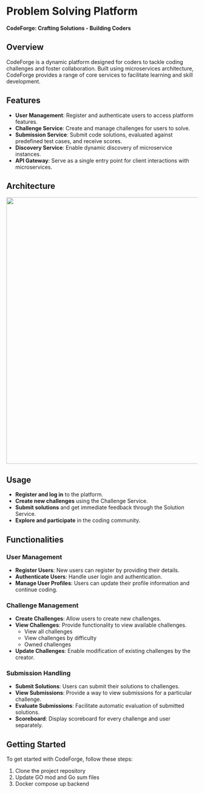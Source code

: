 # Problem Solving Platform 

**CodeForge: Crafting Solutions - Building Coders**

## Overview

CodeForge is a dynamic platform designed for coders to tackle coding challenges and foster collaboration. Built using microservices architecture, CodeForge provides a range of core services to facilitate learning and skill development.

## Features

- **User Management**: Register and authenticate users to access platform features.
- **Challenge Service**: Create and manage challenges for users to solve.
- **Submission Service**: Submit code solutions, evaluated against predefined test cases, and receive scores.
- **Discovery Service**: Enable dynamic discovery of microservice instances.
- **API Gateway**: Serve as a single entry point for client interactions with microservices.

## Architecture

<div align='center'>
    <img src="https://github.com/ManujaDewmina/Problem-Solving-Platform/assets/92631934/a454961b-6801-4762-b9b5-71da617534f6" width="700" align="center">
</div>

## Usage
- **Register and log in** to the platform.
- **Create new challenges** using the Challenge Service.
- **Submit solutions** and get immediate feedback through the Solution Service.
- **Explore and participate** in the coding community.

## Functionalities

### User Management

- **Register Users**: New users can register by providing their details.
- **Authenticate Users**: Handle user login and authentication.
- **Manage User Profiles**: Users can update their profile information and continue coding.

### Challenge Management

- **Create Challenges**: Allow users to create new challenges.
- **View Challenges**: Provide functionality to view available challenges.
  - View all challenges
  - View challenges by difficulty
  - Owned challenges
- **Update Challenges**: Enable modification of existing challenges by the creator.

### Submission Handling

- **Submit Solutions**: Users can submit their solutions to challenges.
- **View Submissions**: Provide a way to view submissions for a particular challenge.
- **Evaluate Submissions**: Facilitate automatic evaluation of submitted solutions.
- **Scoreboard**: Display scoreboard for every challenge and user separately.

## Getting Started

To get started with CodeForge, follow these steps:

1. Clone the project repository
2. Update GO mod and Go sum files
3. Docker compose up backend
